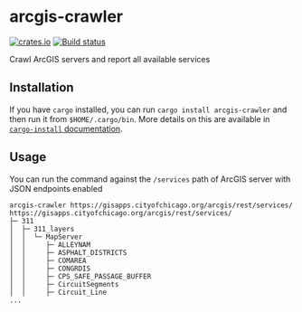 # arcgis-crawler

[![crates.io](https://img.shields.io/crates/v/arcgis-crawler.svg)](https://crates.io/crates/arcgis-crawler)
[![Build status](https://github.com/pjsier/arcgis-crawler/workflows/CI/badge.svg)](https://github.com/pjsier/arcgis-crawler/actions?query=workflow%3ACI)

Crawl ArcGIS servers and report all available services

## Installation

If you have `cargo` installed, you can run `cargo install arcgis-crawler` and then run it from `$HOME/.cargo/bin`. More details on this are available in [`cargo-install` documentation](https://doc.rust-lang.org/cargo/commands/cargo-install.html).

## Usage

You can run the command against the `/services` path of ArcGIS server with JSON endpoints enabled

```
arcgis-crawler https://gisapps.cityofchicago.org/arcgis/rest/services/
https://gisapps.cityofchicago.org/arcgis/rest/services/
├─ 311
│  ├─ 311_layers
│  │  └─ MapServer
│  │     ├─ ALLEYNAM
│  │     ├─ ASPHALT_DISTRICTS
│  │     ├─ COMAREA
│  │     ├─ CONGRDIS
│  │     ├─ CPS_SAFE_PASSAGE_BUFFER
│  │     ├─ CircuitSegments
│  │     ├─ Circuit_Line
...
```
